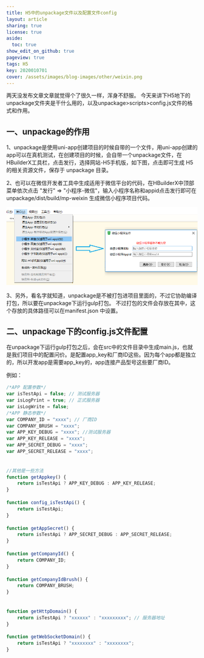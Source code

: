 ```yaml
---
title: H5中的unpackage文件以及配置文件config
layout: article
sharing: true
license: true
aside:
  toc: true
show_edit_on_github: true
pageview: true
tags: H5
key: 2020010701
cover: /assets/images/blog-images/other/weixin.png
---
```



两天没发布文章文章就觉得个了很久一样，浑身不舒服。
今天来讲下H5地下的unpackage文件夹是干什么用的，以及unpackage>scripts>config.js文件的格式和作用。

## 一、unpackage的作用

1、unpackage是使用uni-app创建项目的时候自带的一个文件，用uni-app创建的app可以在真机测试，在创建项目的时候，会自带一个unpackage文件，在HBuilderX工具栏，点击发行，选择网站-H5手机版，如下图，点击即可生成 H5 的相关资源文件，保存于 unpackage 目录。

2、也可以在微信开发者工具中生成适用于微信平台的代码，在HBuilderX中顶部菜单依次点击 "发行" => "小程序-微信"，输入小程序名称和appid点击发行即可在 unpackage/dist/build/mp-weixin 生成微信小程序项目代码。

![img](/assets/images/blog-images/other/weixin.png)

3、另外，看名字就知道，unpackage是不被打包进项目里面的，不过它协助编译打包，所以要在unpackage下运行gulp打包。
不过打包的文件会存放在其中，这个存放的具体路径可以在manifest.json 中设置。



## 二、unpackage下的config.js文件配置

在unpackage下运行gulp打包之后，会在src中的文件目录中生成main.js，也就是我们项目中的配置问价。是配置app_key和厂商ID这些。因为每个app都是独立的，所以开发app是需要app_key的，app连接产品型号这些要厂商ID。

例如：


```javascript
/*APP 配置参数*/
var isTestApi = false; // 测试服务器
var isLogPrint = true; // 正式服务器
var isLogWrite = false;
/*APP 静态参数*/
var COMPANY_ID = "xxxx"; // 厂商ID
var COMPANY_BRUSH = "xxxx"; 
var APP_KEY_DEBUG = "xxxx"; //测试服务器
var APP_KEY_RELEASE = "xxxx"; 
var APP_SECRET_DEBUG = "xxxx";
var APP_SECRET_RELEASE = "xxxx";


//其他是一些方法
function getAppkey() {
	return isTestApi ? APP_KEY_DEBUG : APP_KEY_RELEASE;
}

function config_isTestApi() {
	return isTestApi;
}

function getAppSecret() {
	return isTestApi ? APP_SECRET_DEBUG : APP_SECRET_RELEASE;
}

function getCompanyId() {
	return COMPANY_ID;
}

function getCompanyIdBrush() {
	return COMPANY_BRUSH;
}


function getHttpDomain() {
	return isTestApi ? "xxxxxx" : "xxxxxxxxx"; // 服务器地址
}

function getWebSocketDomain() {
	return isTestApi ? "xxxxxxxx" : "xxxxxxxx"; 
}

```







